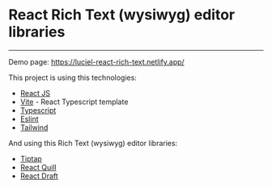 # React Rich Text (wysiwyg) editor libraries

---

Demo page: https://luciel-react-rich-text.netlify.app/

This project is using this technologies:

- [React JS](https://react.dev/)
- [Vite](https://vitejs.dev/) - React Typescript template
- [Typescript](https://www.typescriptlang.org/)
- [Eslint](https://eslint.org/)
- [Tailwind](https://tailwindcss.com/)

And using this Rich Text (wysiwyg) editor libraries:

- [Tiptap](https://tiptap.dev/)
- [React Quill](https://www.npmjs.com/package/react-quilljs)
- [React Draft](https://jpuri.github.io/react-draft-wysiwyg/#/)
